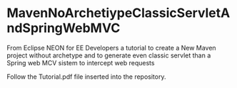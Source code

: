 # MavenNoArchetiypeClassicServletAndSpringWebMVC
From Eclipse NEON for EE Developers a tutorial to create a New Maven project without archetype and to generate even classic servlet than a Spring web MCV sistem to intercept web requests

Follow the Tutorial.pdf file inserted into the repository.
